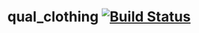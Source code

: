 # qual_clothing [![Build Status](https://travis-ci.org/CharlieKenny/qual_clothing.png)](https://travis-ci.org/CharlieKenny/qual_clothing)